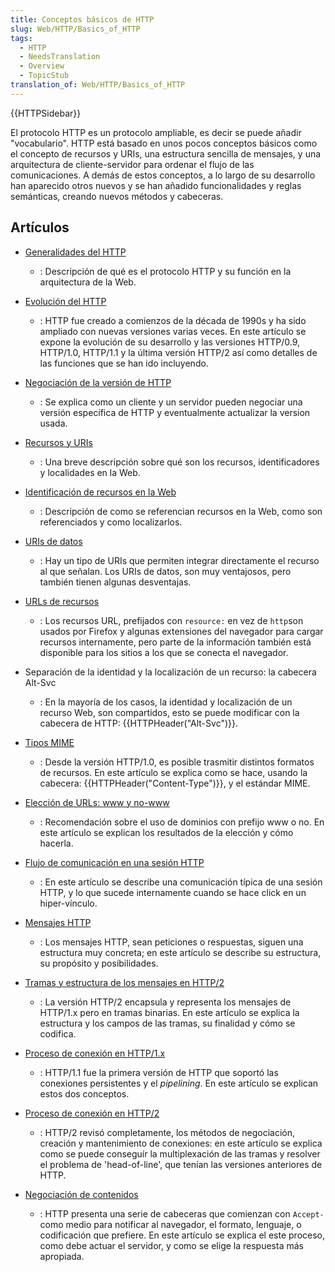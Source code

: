 ```yaml
---
title: Conceptos básicos de HTTP
slug: Web/HTTP/Basics_of_HTTP
tags:
  - HTTP
  - NeedsTranslation
  - Overview
  - TopicStub
translation_of: Web/HTTP/Basics_of_HTTP
---
```

{{HTTPSidebar}}

El protocolo HTTP es un protocolo ampliable, es decir se puede añadir "vocabulario". HTTP está basado en unos pocos conceptos básicos como el concepto de recursos y URIs, una estructura sencilla de mensajes, y una arquitectura de cliente-servidor para ordenar el flujo de las comunicaciones. A demás de estos conceptos, a lo largo de su desarrollo han aparecido otros nuevos y se han añadido funcionalidades y reglas semánticas, creando nuevos métodos y cabeceras.

## Artículos

- [Generalidades del HTTP](/es/docs/Web/HTTP/Overview)
  - : Descripción de qué es el protocolo HTTP y su función en la arquitectura de la Web.
- [Evolución del HTTP](/es/docs/Web/HTTP/Basics_of_HTTP/Evolution_of_HTTP)
  - : HTTP fue creado a comienzos de la década de 1990s y ha sido ampliado con nuevas versiones varias veces. En este artículo se expone la evolución de su desarrollo y las versiones HTTP/0.9, HTTP/1.0, HTTP/1.1 y la última versión HTTP/2 así como detalles de las funciones que se han ido incluyendo.
- [Negociación de la versión de HTTP](/es/docs/Web/HTTP/Basics_of_HTTP/Negotiating_an_HTTP_version)
  - : Se explica como un cliente y un servidor pueden negociar una versión específica de HTTP y eventualmente actualizar la version usada.
- [Recursos y URIs](/es/docs/Web/HTTP/Resources_and_URIs)
  - : Una breve descripción sobre qué son los recursos, identificadores y localidades en la Web.
- [Identificación de recursos en la Web](/es/docs/Web/HTTP/Basics_of_HTTP/Identifying_resources_on_the_Web)
  - : Descripción de como se referencian recursos en la Web, como son referenciados y como localizarlos.
- [URIs de datos](/es/docs/Web/HTTP/Basics_of_HTTP/Data_URIs)
  - : Hay un tipo de URIs que permiten integrar directamente el recurso al que señalan. Los URIs de datos, son muy ventajosos, pero también tienen algunas desventajas.
- [URLs de recursos](/es/docs/Web/HTTP/Basics_of_HTTP/Resource_URLs)

  - : Los recursos URL, prefijados con `resource:` en vez de `http`son usados por Firefox y algunas extensiones del navegador para cargar recursos internamente, pero parte de la información también está disponible para los sitios a los que se conecta el navegador.

- Separación de la identidad y la localización de un recurso: la cabecera Alt-Svc
  - : En la mayoría de los casos, la identidad y localización de un recurso Web, son compartidos, esto se puede modificar con la cabecera de HTTP: {{HTTPHeader("Alt-Svc")}}.
- [Tipos MIME](/es/docs/Web/HTTP/Basics_of_HTTP/MIME_types)
  - : Desde la versión HTTP/1.0, es posible trasmitir distintos formatos de recursos. En este artículo se explica como se hace, usando la cabecera: {{HTTPHeader("Content-Type")}}, y el estándar MIME.
- [Elección de URLs: www y no-www](/es/docs/Web/HTTP/Basics_of_HTTP/Choosing_between_www_and_non-www_URLs)
  - : Recomendación sobre el uso de dominios con prefijo www o no. En este artículo se explican los resultados de la elección y cómo hacerla.
- [Flujo de comunicación en una sesión HTTP](/es/docs/Web/HTTP/Basics_of_HTTP/Resource_URLs)
  - : En este artículo se describe una comunicación típica de una sesión HTTP, y lo que sucede internamente cuando se hace click en un hiper-vínculo.
- [Mensajes HTTP](/es/docs/Web/HTTP/Messages)
  - : Los mensajes HTTP, sean peticiones o respuestas, siguen una estructura muy concreta; en este artículo se describe su estructura, su propósito y posibilidades.
- [Tramas y estructura de los mensajes en HTTP/2](/es/docs/Web/HTTP/Frame%20and%20message%20structure%20in%20HTTP_2)
  - : La versión HTTP/2 encapsula y representa los mensajes de HTTP/1.x pero en tramas binarias. En este artículo se explica la estructura y los campos de las tramas, su finalidad y cómo se codifica.
- [Proceso de conexión en HTTP/1.x](/es/docs/Web/HTTP/Connection_management_in_HTTP_1.x)
  - : HTTP/1.1 fue la primera versión de HTTP que soportó las conexiones persistentes y el _pipelining_. En este artículo se explican estos dos conceptos.
- [Proceso de conexión en HTTP/2](/es/docs/Web/HTTP/Connection_management_in_HTTP_1.x)
  - : HTTP/2 revisó completamente, los métodos de negociación, creación y mantenimiento de conexiones: en este artículo se explica como se puede conseguír la multiplexación de las tramas y resolver el problema de 'head-of-line', que tenían las versiones anteriores de HTTP.
- [Negociación de contenidos](/es/docs/Web/HTTP/Content_negotiation)
  - : HTTP presenta una serie de cabeceras que comienzan con `Accept-` como medio para notificar al navegador, el formato, lenguaje, o codificación que prefiere. En este artículo se explica el este proceso, como debe actuar el servidor, y como se elige la respuesta más apropiada.
